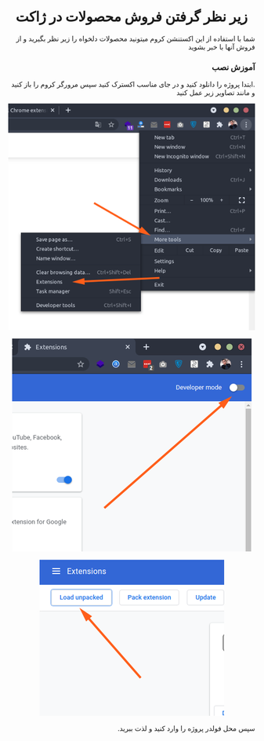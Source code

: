<div dir="rtl">
<h1 style="width: 100%;text-align: center">زیر نظر گرفتن فروش محصولات در ژاکت</h1>
<p>شما با استفاده از این اکستنشن کروم میتونید محصولات دلخواه را زیر نظر بگیرید و از فروش آنها با خبر بشوید</p>
	<h3>آموزش نصب</h3>
	<p>
.ابتدا پروژه را دانلود کنید و در جای مناسب اکسترک کنید
سپس مرورگر کروم را باز کنید و مانند تصاویر زیر عمل کنید
</p>
	
  <p align="center">
  <img src="https://raw.githubusercontent.com/habibi-dev/Zhaket-product-sales-notification/master/1.png" />
  </p>
  <p align="center">
  <img src="https://raw.githubusercontent.com/habibi-dev/Zhaket-product-sales-notification/master/2.png" />
  </p>
  <p align="center">
  <img src="https://raw.githubusercontent.com/habibi-dev/Zhaket-product-sales-notification/master/3.png" />
  </p>
	<p>
  سپس محل فولدر پروژه را وارد کنید و لذت ببرید.
  </p>
</div>

